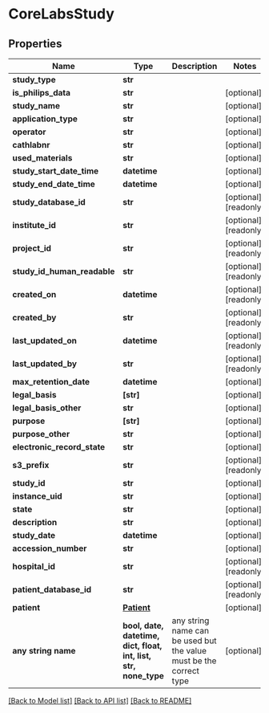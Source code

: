 # CoreLabsStudy


## Properties
Name | Type | Description | Notes
------------ | ------------- | ------------- | -------------
**study_type** | **str** |  | 
**is_philips_data** | **str** |  | [optional] 
**study_name** | **str** |  | [optional] 
**application_type** | **str** |  | [optional] 
**operator** | **str** |  | [optional] 
**cathlabnr** | **str** |  | [optional] 
**used_materials** | **str** |  | [optional] 
**study_start_date_time** | **datetime** |  | [optional] 
**study_end_date_time** | **datetime** |  | [optional] 
**study_database_id** | **str** |  | [optional] [readonly] 
**institute_id** | **str** |  | [optional] [readonly] 
**project_id** | **str** |  | [optional] [readonly] 
**study_id_human_readable** | **str** |  | [optional] [readonly] 
**created_on** | **datetime** |  | [optional] [readonly] 
**created_by** | **str** |  | [optional] [readonly] 
**last_updated_on** | **datetime** |  | [optional] [readonly] 
**last_updated_by** | **str** |  | [optional] [readonly] 
**max_retention_date** | **datetime** |  | [optional] 
**legal_basis** | **[str]** |  | [optional] 
**legal_basis_other** | **str** |  | [optional] 
**purpose** | **[str]** |  | [optional] 
**purpose_other** | **str** |  | [optional] 
**electronic_record_state** | **str** |  | [optional] 
**s3_prefix** | **str** |  | [optional] [readonly] 
**study_id** | **str** |  | [optional] 
**instance_uid** | **str** |  | [optional] 
**state** | **str** |  | [optional] 
**description** | **str** |  | [optional] 
**study_date** | **datetime** |  | [optional] 
**accession_number** | **str** |  | [optional] 
**hospital_id** | **str** |  | [optional] [readonly] 
**patient_database_id** | **str** |  | [optional] [readonly] 
**patient** | [**Patient**](Patient.md) |  | [optional] 
**any string name** | **bool, date, datetime, dict, float, int, list, str, none_type** | any string name can be used but the value must be the correct type | [optional]

[[Back to Model list]](../README.md#documentation-for-models) [[Back to API list]](../README.md#documentation-for-api-endpoints) [[Back to README]](../README.md)


